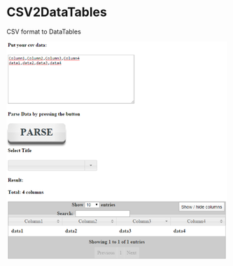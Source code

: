 # CSV2DataTables
CSV format to DataTables

<img src="https://github.com/ChungChe/CSV2DataTables/raw/master/images/screenshot.PNG">
